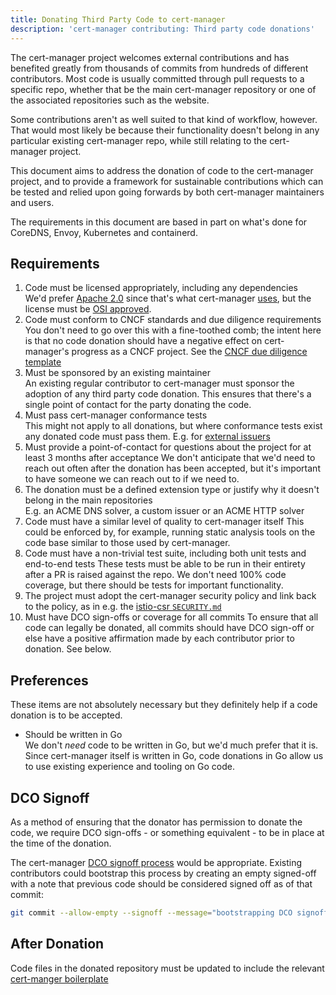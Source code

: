 ```yaml
---
title: Donating Third Party Code to cert-manager
description: 'cert-manager contributing: Third party code donations'
---
```


The cert-manager project welcomes external contributions and has benefited greatly from thousands
of commits from hundreds of different contributors. Most code is usually committed through pull
requests to a specific repo, whether that be the main cert-manager repository or one of the associated
repositories such as the website.

Some contributions aren't as well suited to that kind of workflow, however. That would most likely
be because their functionality doesn't belong in any particular existing cert-manager repo, while still
relating to the cert-manager project.

This document aims to address the donation of code to the cert-manager project, and to provide a
framework for sustainable contributions which can be tested and relied upon going forwards by both
cert-manager maintainers and users.

The requirements in this document are based in part on what's done for CoreDNS, Envoy, Kubernetes
and containerd.

## Requirements

1.  Code must be licensed appropriately, including any dependencies   
    We'd prefer [Apache 2.0](https://tldrlegal.com/license/apache-license-2.0-(apache-2.0)) since that's
    what cert-manager [uses](https://github.com/jetstack/cert-manager/blob/master/LICENSE), but the
    license must be [OSI approved](https://opensource.org/licenses).
2.  Code must conform to CNCF standards and due diligence requirements   
    You don't need to go over this with a fine-toothed comb; the intent here is that no code donation
    should have a negative effect on cert-manager's progress as a CNCF project. See the
    [CNCF due diligence template](https://github.com/cncf/toc/blob/main/process/dd-review-template.md)
3.  Must be sponsored by an existing maintainer   
    An existing regular contributor to cert-manager must sponsor the adoption of any third party code
    donation. This ensures that there's a single point of contact for the party donating the code.
4.  Must pass cert-manager conformance tests   
    This might not apply to all donations, but where conformance tests exist any donated code must
    pass them. E.g. for [external issuers](https://github.com/jetstack/cert-manager/blob/dffbf391dbb0fc6c1cfea62e561a9c6f54362ab0/test/e2e/suite/conformance/certificates/external/external.go#L41-L62)
5.  Must provide a point-of-contact for questions about the project for at least 3 months after acceptance
    We don't anticipate that we'd need to reach out often after the donation has been accepted,
    but it's important to have someone we can reach out to if we need to.
6.  The donation must be a defined extension type or justify why it doesn't belong in the main repositories   
    E.g. an ACME DNS solver, a custom issuer or an ACME HTTP solver
7.  Code must have a similar level of quality to cert-manager itself
    This could be enforced by, for example, running static analysis tools on the code base similar to
    those used by cert-manager.
8.  Code must have a non-trivial test suite, including both unit tests and end-to-end tests
    These tests must be able to be run in their entirety after a PR is raised against the repo. We don't
    need 100% code coverage, but there should be tests for important functionality.
9.  The project must adopt the cert-manager security policy and link back to the policy, as in e.g.
    the [istio-csr `SECURITY.md`](https://github.com/cert-manager/istio-csr/blob/master/SECURITY.md)
10. Must have DCO sign-offs or coverage for all commits
    To ensure that all code can legally be donated, all commits should have DCO sign-off or else have
    a positive affirmation made by each contributor prior to donation. See below.

## Preferences

These items are not absolutely necessary but they definitely help if a code donation is to be accepted.

- Should be written in Go   
  We don't _need_ code to be written in Go, but we'd much prefer that it is. Since cert-manager itself
  is written in Go, code donations in Go allow us to use existing experience and tooling on Go code.

## DCO Signoff

As a method of ensuring that the donator has permission to donate the code, we require DCO sign-offs -
or something equivalent - to be in place at the time of the donation.

The cert-manager [DCO signoff process](https://github.com/jetstack/cert-manager/blob/master/CONTRIBUTING.md#dco-sign-off)
would be appropriate. Existing contributors could bootstrap this process by creating an empty signed-off
with a note that previous code should be considered signed off as of that commit:

```bash
git commit --allow-empty --signoff --message="bootstrapping DCO signoff for past commits"
```

## After Donation

Code files in the donated repository must be updated to include the relevant 
[cert-manger boilerplate](https://github.com/jetstack/cert-manager/blob/master/hack/boilerplate/boilerplate.go.txt)